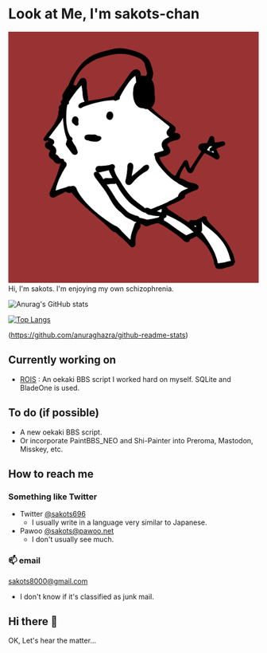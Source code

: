 # Look at Me, I'm sakots-chan

![My portrait](img/ico.png "My portrait")  
Hi, I'm sakots. I'm enjoying my own schizophrenia.

![Anurag's GitHub stats](https://github-readme-stats.vercel.app/api?username=sakots&show_icons=true&theme=cobalt)

[![Top Langs](https://github-readme-stats.vercel.app/api/top-langs/?username=sakots&layout=compact)](https://github.com/anuraghazra/github-readme-stats)


(https://github.com/anuraghazra/github-readme-stats)

## Currently working on

- [ROIS](https://github.com/sakots/rois) : An oekaki BBS script I worked hard on myself. SQLite and BladeOne is used.

## To do (if possible)

- A new oekaki BBS script.
- Or incorporate PaintBBS_NEO and Shi-Painter into Preroma, Mastodon, Misskey, etc.

## How to reach me

### Something like Twitter

- Twitter [@sakots696](https://twitter.com/sakots696)
  - I usually write in a language very similar to Japanese.
- Pawoo [@sakots@pawoo.net](https://pawoo.net/web/accounts/61687)
  - I don't usually see much.

### 📫 email

sakots8000@gmail.com

- I don't know if it's classified as junk mail.

## Hi there 👋

OK, Let's hear the matter...

<!--
**sakots/sakots** is a ✨ _special_ ✨ repository because its `README.md` (this file) appears on your GitHub profile.

Here are some ideas to get you started:

- 🔭 I’m currently working on ...
- 🌱 I’m currently learning ...
- 👯 I’m looking to collaborate on ...
- 🤔 I’m looking for help with ...
- 💬 Ask me about ...
- 📫 How to reach me: ...
- 😄 Pronouns: ...
- ⚡ Fun fact: ...
-->
